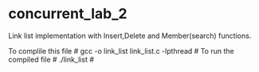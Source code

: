 # concurrent_lab_2
Link list implementation with Insert,Delete and Member(search) functions.

To complile this file    # gcc -o link_list link_list.c -lpthread #
To run the compiled file  # ./link_list #
